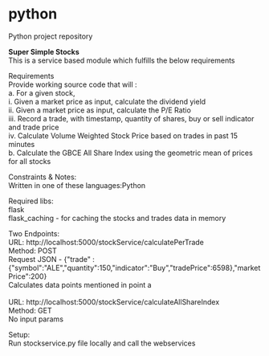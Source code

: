 # python
Python project repository

<b>Super Simple Stocks</b><br> 
 This is a service based module which fulfills the below requirements

Requirements<br>
Provide working source code that will :<br>
a. For a given stock,<br>
  i. Given a market price as input, calculate the dividend yield<br>
  ii. Given a market price as input, calculate the P/E Ratio<br>
  iii. Record a trade, with timestamp, quantity of shares, buy or sell indicator and
  trade price<br>
  iv. Calculate Volume Weighted Stock Price based on trades in past 15 minutes <br>
b. Calculate the GBCE All Share Index using the geometric mean of prices for all stocks

Constraints & Notes:<br>
Written in one of these languages:Python

Required libs:<br>
flask<br>
flask_caching - for caching the stocks and trades data in memory

Two Endpoints:<br>
URL: http://localhost:5000/stockService/calculatePerTrade<br>
Method: POST<br>
Request JSON - {"trade" : {"symbol":"ALE","quantity":150,"indicator":"Buy","tradePrice":6598},"marketPrice":200}<br>
Calculates data points mentioned in point a<br>
<br>
URL: http://localhost:5000/stockService/calculateAllShareIndex<br>
Method: GET<br>
No input params<br>

Setup:<br>
Run   stockservice.py file locally and call the webservices
